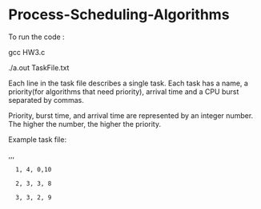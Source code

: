 # Process-Scheduling-Algorithms


To run the code :

gcc HW3.c 

./a.out TaskFile.txt

Each line in the task file describes a single task. Each task has a name, a priority(for algorithms that need priority), arrival time
and a CPU burst separated by commas.

Priority, burst time, and arrival time are represented by an integer number. The higher the number, the higher the priority.

Example task file:    

  <task id>,<priority>,<task arrival time>,<burst time>
  
      1, 4, 0,10
  
      2, 3, 3, 8
  
      3, 3, 2, 9
